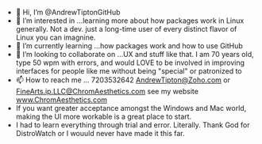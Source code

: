 - 👋 Hi, I’m @AndrewTiptonGitHub
- 👀 I’m interested in ...learning more about how packages work in Linux generally.  Not  a dev.  just a long-time user of every distinct flavor of Linux you can imagnine.
- 🌱 I’m currently learning ...how packages work and how to use GitHub
- 💞️ I’m looking to collaborate on ...UX and stuff like that.  I am 70 years old, type 50 wpm with errors, and would LOVE to be involved in improving interfaces for people like me without being "special" or patronized to
- 📫 How to reach me ... 7203532642  AndrewTipton@Zoho.com or FineArts.ip.LLC@ChromAesthetics.com  see my website www.ChromAesthetics.com
- If you want greater acceptance amongst the Windows and Mac world,  making the UI more workable is a great place to start.
- I had to learn everything through trial and error. Literally.  Thank God for DistroWatch or I wouuld never have made it this far.

<!---
AndrewTiptonGitHub/AndrewTiptonGitHub is a ✨ special ✨ repository because its `README.md` (this file) appears on your GitHub profile.
You can click the Preview link to take a look at your changes.
--->
